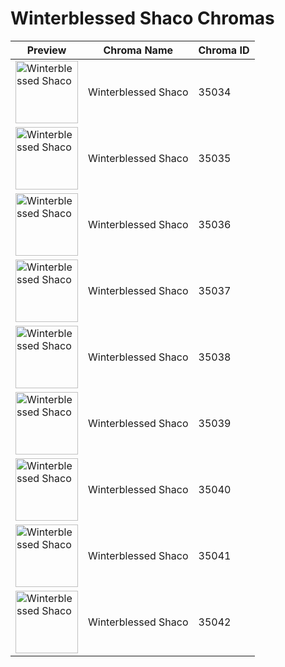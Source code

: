 # Winterblessed Shaco Chromas

| Preview | Chroma Name | Chroma ID |
|---|---|---|
| <img src='https://raw.communitydragon.org/latest/plugins/rcp-be-lol-game-data/global/default/v1/champion-chroma-images/35/35034.png' alt='Winterblessed Shaco' width='100'> | Winterblessed Shaco | 35034 |
| <img src='https://raw.communitydragon.org/latest/plugins/rcp-be-lol-game-data/global/default/v1/champion-chroma-images/35/35035.png' alt='Winterblessed Shaco' width='100'> | Winterblessed Shaco | 35035 |
| <img src='https://raw.communitydragon.org/latest/plugins/rcp-be-lol-game-data/global/default/v1/champion-chroma-images/35/35036.png' alt='Winterblessed Shaco' width='100'> | Winterblessed Shaco | 35036 |
| <img src='https://raw.communitydragon.org/latest/plugins/rcp-be-lol-game-data/global/default/v1/champion-chroma-images/35/35037.png' alt='Winterblessed Shaco' width='100'> | Winterblessed Shaco | 35037 |
| <img src='https://raw.communitydragon.org/latest/plugins/rcp-be-lol-game-data/global/default/v1/champion-chroma-images/35/35038.png' alt='Winterblessed Shaco' width='100'> | Winterblessed Shaco | 35038 |
| <img src='https://raw.communitydragon.org/latest/plugins/rcp-be-lol-game-data/global/default/v1/champion-chroma-images/35/35039.png' alt='Winterblessed Shaco' width='100'> | Winterblessed Shaco | 35039 |
| <img src='https://raw.communitydragon.org/latest/plugins/rcp-be-lol-game-data/global/default/v1/champion-chroma-images/35/35040.png' alt='Winterblessed Shaco' width='100'> | Winterblessed Shaco | 35040 |
| <img src='https://raw.communitydragon.org/latest/plugins/rcp-be-lol-game-data/global/default/v1/champion-chroma-images/35/35041.png' alt='Winterblessed Shaco' width='100'> | Winterblessed Shaco | 35041 |
| <img src='https://raw.communitydragon.org/latest/plugins/rcp-be-lol-game-data/global/default/v1/champion-chroma-images/35/35042.png' alt='Winterblessed Shaco' width='100'> | Winterblessed Shaco | 35042 |
